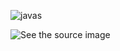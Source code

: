 ![javas](https://cdn.jsdelivr.net/gh/Flionay/pic_bed@master/Upic/202106/javas.png)

![See the source image](https://img-blog.csdnimg.cn/20190514085517638.png?x-oss-process=image/watermark,type_ZmFuZ3poZW5naGVpdGk,shadow_10,text_aHR0cHM6Ly9ibG9nLmNzZG4ubmV0L01hY1d4,size_16,color_FFFFFF,t_70)

